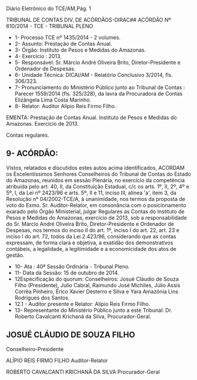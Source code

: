Diário Eletrônico do TCE/AM,Pág. 1

TRIBUNAL DE CONTAS DIV. DE ACÓRDÃOS-DIRAC## ACÓRDÃO Nº 610/2014 - TCE - TRIBUNAL PLENO

- 1- Processo TCE nº 1435/2014 - 2 volumes.
- 2- Assunto: Prestação de Contas Anual.
- 3- Órgão: Instituto de Pesos e Medidas do Amazonas.
- 4- Exercício : 2013.
- 5-  Responsável: Sr.  Márcio  André  Oliveira  Brito,  Diretor-Presidente  e  Ordenador  de Despesas.
- 6- Unidade Técnica: DICAI/AM - Relatório Conclusivo 3/2014, fls. 306/323.
- 7-  Pronunciamento  do  Ministério  Público  junto  ao  Tribunal  de  Contas : Parecer 1559/2014  (fls.  325/328),  da  lavra  da  Procuradora  de  Contas  Elizângela  Lima  Costa Marinho.
- 8- Relator: Auditor Alípio Reis Firmo Filho.

EMENTA: Prestação de Contas Anual.  Instituto de Pesos e Medidas do Amazonas. Exercício de 2013.

Contas regulares.

## 9- ACÓRDÃO:

Vistos, relatados e discutidos estes autos acima identificados,  ACORDAM os Excelentíssimos  Senhores  Conselheiros do Tribunal de Contas do Estado do Amazonas, reunidos em sessão Plenária, no exercício da competência atribuída pelo  art. 40, II, da Constituição Estadual, c/c os arts. 1º, II, 2º, 4º e 5º, I, da Lei nº 2423/96 e arts. 5º, II e 11, inciso III, alínea 'a', item 3, da Resolução nº 04/2002-TCE/A, à unanimidade, nos termos  da  proposta  de  voto  do  Exmo.  Sr.  Auditor-Relator, em consonância  com  o posicionamento exarado pelo Órgão Ministerial, julgar Regulares as Contas do Instituto de Pesos e Medidas do Amazonas, exercício de 2013, sob a responsabilidade do Sr. Márcio André Oliveira Brito, Diretor-Presidente e Ordenador de Despesas, nos termos do inciso II do  art. 1º,  inciso  I  do  art.  22,  art.  23  e  inciso  I  do  art.  72,  todos  da  Lei  2.423/96, considerando  que  as  contas  expressam,  de  forma  clara  e  objetiva,  a  exatidão  dos demonstrativos  contábeis,  a  legalidade,  a  legitimidade  e  a  economicidade  dos  atos  de gestão.

- 10- Ata : 40ª Sessão Ordinária - Tribunal Pleno.
- 11- Data da Sessão: 15 de outubro de 2014.
- 12Especificação do quorum:  Conselheiros: Josué  Cláudio de Souza  Filho (Presidente),  Julio  Cabral,  Raimundo  José  Michiles,  Júlio  Assis  Corrêa  Pinheiro, Érico Xavier Desterro e Silva e Yara Amazônia Lins Rodrigues dos Santos.
- 12.1 - Auditor presente e Relator: Alípio Reis Firmo Filho.
- 13- Representante do Ministério Público junto a este Tribunal: Dr. Roberto Cavalcanti Krichanã da Silva, Procurador-Geral.

## JOSUÉ CLÁUDIO DE SOUZA FILHO

Conselheiro-Presidente

ALÍPIO REIS FIRMO FILHO Auditor-Relator

ROBERTO CAVALCANTI KRICHANÃ DA SILVA Procurador-Geral